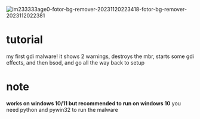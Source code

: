 ![im233333age0-fotor-bg-remover-20231120223418-fotor-bg-remover-2023112022381](https://github.com/woskethebot/tutorial/assets/121425028/c09a81cf-c5f7-48a2-abe6-622a162ea496)
# tutorial
my first gdi malware! it shows 2 warnings, destroys the mbr, starts some gdi effects, and then bsod, and go all the way back to setup
# note
**works on windows 10/11 but recommended to run on windows 10**
you need python and pywin32 to run the malware
